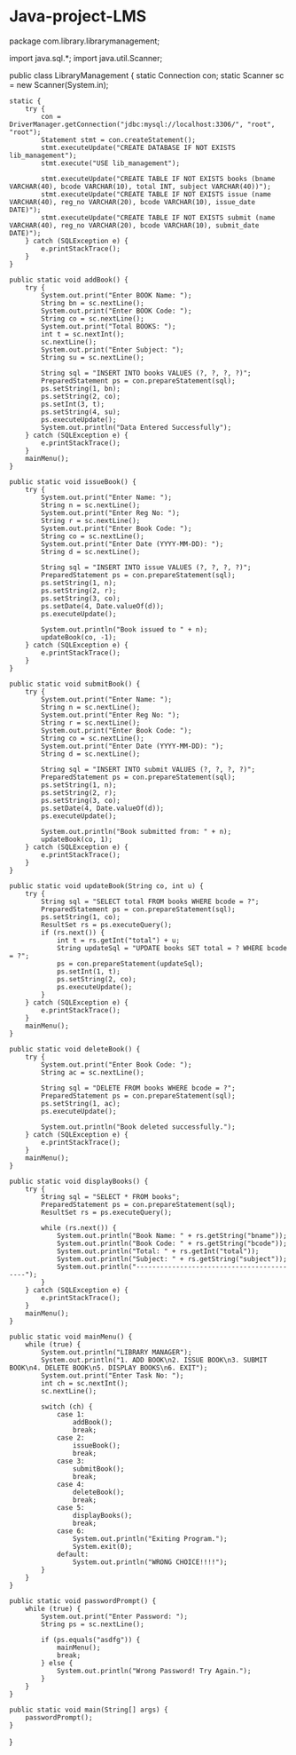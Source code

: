 # Java-project-LMS
package com.library.librarymanagement;

import java.sql.*;
import java.util.Scanner;

public class LibraryManagement {
    static Connection con;
    static Scanner sc = new Scanner(System.in);

    static {
        try {
            con = DriverManager.getConnection("jdbc:mysql://localhost:3306/", "root", "root");
            Statement stmt = con.createStatement();
            stmt.executeUpdate("CREATE DATABASE IF NOT EXISTS lib_management");
            stmt.execute("USE lib_management");

            stmt.executeUpdate("CREATE TABLE IF NOT EXISTS books (bname VARCHAR(40), bcode VARCHAR(10), total INT, subject VARCHAR(40))");
            stmt.executeUpdate("CREATE TABLE IF NOT EXISTS issue (name VARCHAR(40), reg_no VARCHAR(20), bcode VARCHAR(10), issue_date DATE)");
            stmt.executeUpdate("CREATE TABLE IF NOT EXISTS submit (name VARCHAR(40), reg_no VARCHAR(20), bcode VARCHAR(10), submit_date DATE)");
        } catch (SQLException e) {
            e.printStackTrace();
        }
    }

    public static void addBook() {
        try {
            System.out.print("Enter BOOK Name: ");
            String bn = sc.nextLine();
            System.out.print("Enter BOOK Code: ");
            String co = sc.nextLine();
            System.out.print("Total BOOKS: ");
            int t = sc.nextInt();
            sc.nextLine();
            System.out.print("Enter Subject: ");
            String su = sc.nextLine();

            String sql = "INSERT INTO books VALUES (?, ?, ?, ?)";
            PreparedStatement ps = con.prepareStatement(sql);
            ps.setString(1, bn);
            ps.setString(2, co);
            ps.setInt(3, t);
            ps.setString(4, su);
            ps.executeUpdate();
            System.out.println("Data Entered Successfully");
        } catch (SQLException e) {
            e.printStackTrace();
        }
        mainMenu();
    }

    public static void issueBook() {
        try {
            System.out.print("Enter Name: ");
            String n = sc.nextLine();
            System.out.print("Enter Reg No: ");
            String r = sc.nextLine();
            System.out.print("Enter Book Code: ");
            String co = sc.nextLine();
            System.out.print("Enter Date (YYYY-MM-DD): ");
            String d = sc.nextLine();

            String sql = "INSERT INTO issue VALUES (?, ?, ?, ?)";
            PreparedStatement ps = con.prepareStatement(sql);
            ps.setString(1, n);
            ps.setString(2, r);
            ps.setString(3, co);
            ps.setDate(4, Date.valueOf(d));
            ps.executeUpdate();

            System.out.println("Book issued to " + n);
            updateBook(co, -1);
        } catch (SQLException e) {
            e.printStackTrace();
        }
    }

    public static void submitBook() {
        try {
            System.out.print("Enter Name: ");
            String n = sc.nextLine();
            System.out.print("Enter Reg No: ");
            String r = sc.nextLine();
            System.out.print("Enter Book Code: ");
            String co = sc.nextLine();
            System.out.print("Enter Date (YYYY-MM-DD): ");
            String d = sc.nextLine();

            String sql = "INSERT INTO submit VALUES (?, ?, ?, ?)";
            PreparedStatement ps = con.prepareStatement(sql);
            ps.setString(1, n);
            ps.setString(2, r);
            ps.setString(3, co);
            ps.setDate(4, Date.valueOf(d));
            ps.executeUpdate();

            System.out.println("Book submitted from: " + n);
            updateBook(co, 1);
        } catch (SQLException e) {
            e.printStackTrace();
        }
    }

    public static void updateBook(String co, int u) {
        try {
            String sql = "SELECT total FROM books WHERE bcode = ?";
            PreparedStatement ps = con.prepareStatement(sql);
            ps.setString(1, co);
            ResultSet rs = ps.executeQuery();
            if (rs.next()) {
                int t = rs.getInt("total") + u;
                String updateSql = "UPDATE books SET total = ? WHERE bcode = ?";
                ps = con.prepareStatement(updateSql);
                ps.setInt(1, t);
                ps.setString(2, co);
                ps.executeUpdate();
            }
        } catch (SQLException e) {
            e.printStackTrace();
        }
        mainMenu();
    }

    public static void deleteBook() {
        try {
            System.out.print("Enter Book Code: ");
            String ac = sc.nextLine();

            String sql = "DELETE FROM books WHERE bcode = ?";
            PreparedStatement ps = con.prepareStatement(sql);
            ps.setString(1, ac);
            ps.executeUpdate();

            System.out.println("Book deleted successfully.");
        } catch (SQLException e) {
            e.printStackTrace();
        }
        mainMenu();
    }

    public static void displayBooks() {
        try {
            String sql = "SELECT * FROM books";
            PreparedStatement ps = con.prepareStatement(sql);
            ResultSet rs = ps.executeQuery();

            while (rs.next()) {
                System.out.println("Book Name: " + rs.getString("bname"));
                System.out.println("Book Code: " + rs.getString("bcode"));
                System.out.println("Total: " + rs.getInt("total"));
                System.out.println("Subject: " + rs.getString("subject"));
                System.out.println("------------------------------------------");
            }
        } catch (SQLException e) {
            e.printStackTrace();
        }
        mainMenu();
    }

    public static void mainMenu() {
        while (true) {
            System.out.println("LIBRARY MANAGER");
            System.out.println("1. ADD BOOK\n2. ISSUE BOOK\n3. SUBMIT BOOK\n4. DELETE BOOK\n5. DISPLAY BOOKS\n6. EXIT");
            System.out.print("Enter Task No: ");
            int ch = sc.nextInt();
            sc.nextLine();

            switch (ch) {
                case 1:
                    addBook();
                    break;
                case 2:
                    issueBook();
                    break;
                case 3:
                    submitBook();
                    break;
                case 4:
                    deleteBook();
                    break;
                case 5:
                    displayBooks();
                    break;
                case 6:
                    System.out.println("Exiting Program.");
                    System.exit(0);
                default:
                    System.out.println("WRONG CHOICE!!!!");
            }
        }
    }

    public static void passwordPrompt() {
        while (true) {
            System.out.print("Enter Password: ");
            String ps = sc.nextLine();

            if (ps.equals("asdfg")) {
                mainMenu();
                break;
            } else {
                System.out.println("Wrong Password! Try Again.");
            }
        }
    }

    public static void main(String[] args) {
        passwordPrompt();
    }
}
